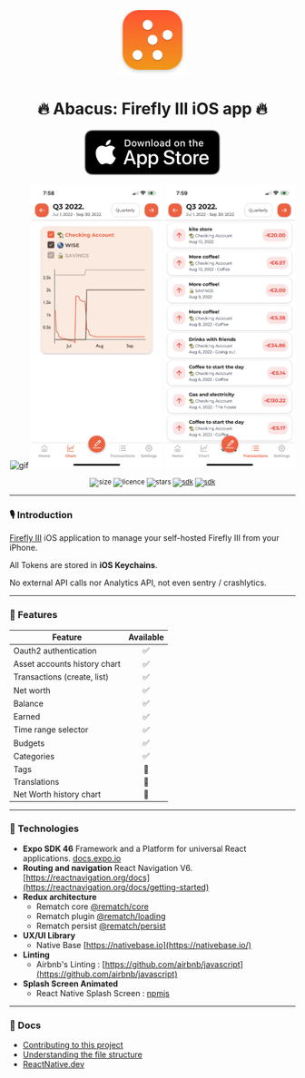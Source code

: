 <div align="center">
    <p></p>
  <img alt="logo" src="documentation/img.png" height=120 />
  <h1>🔥 Abacus: Firefly III iOS app 🔥</h1>
    <div>
        <a href="https://apps.apple.com/us/app/1627093491"><img src="documentation/apple.svg" /></a>
    </div>
  <p></p>
  <img alt="gif" src="https://i.imgur.com/9yOebcP.gif" height="500" />
  <img alt="chart" src=".github/img/chart.jpeg" height="500" />
  <img alt="transaction-list" src=".github/img/transactions-list.jpeg" height="500" />
    <p></p>
  <sup>

![size](https://img.shields.io/github/repo-size/victorbalssa/abacus?style=for-the-badge)
![licence](https://img.shields.io/github/license/victorbalssa/abacus?style=for-the-badge)
![stars](https://img.shields.io/github/stars/victorbalssa/abacus?style=for-the-badge)
[![sdk](https://img.shields.io/badge/SDK-46.0.0-blue?style=for-the-badge)](https://www.npmjs.com/package/expo)
[![sdk](https://img.shields.io/badge/PRs-welcome-brightgreen.svg?style=for-the-badge)](http://makeapullrequest.com)

  </sup>
</div>

---

### 🎙 Introduction

[Firefly III](https://github.com/firefly-iii/firefly-iii) iOS application to manage your self-hosted Firefly III from
your iPhone.

All Tokens are stored in **iOS Keychains**.

No external API calls nor Analytics API, not even sentry / crashlytics.

---

### 📱 Features

| Feature                      | Available |
|------------------------------|:---------:|
| Oauth2 authentication        |     ✅     |
| Asset accounts history chart |     ✅     | 
| Transactions (create, list)  |     ✅     |
| Net worth                    |     ✅     |
| Balance                      |     ✅     |
| Earned                       |     ✅     |
| Time range selector          |     ✅     |
| Budgets                      |    ✅     |
| Categories                   |    ✅     |
| Tags                         |    🚧     |
| Translations                 |    🚧     |
| Net Worth history chart      |    🚧     | 

---

### 📡 Technologies

- __Expo SDK 46__ Framework and a Platform for universal React applications. [docs.expo.io](https://docs.expo.io/)
- __Routing and navigation__ React Navigation
  V6. [https://reactnavigation.org/docs](https://reactnavigation.org/docs/getting-started)
- __Redux architecture__
    - Rematch core [@rematch/core](https://github.com/rematch/rematch)
    - Rematch plugin [@rematch/loading](https://rematchjs.org/docs/plugins/loading)
    - Rematch persist [@rematch/persist](https://rematchjs.org/docs/plugins/persist)
- __UX/UI Library__
    - Native Base [https://nativebase.io](https://nativebase.io/)
- __Linting__
    - Airbnb's Linting : [https://github.com/airbnb/javascript](https://github.com/airbnb/javascript)
- __Splash Screen Animated__
    - React Native Splash Screen : [npmjs](https://www.npmjs.com/package/react-native-animated-splash-screen)

---

### 📖 Docs

- [Contributing to this project](.github/CONTRIBUTING.md)
- [Understanding the file structure](documentation/file.md)
- [ReactNative.dev](https://reactnative.dev)
